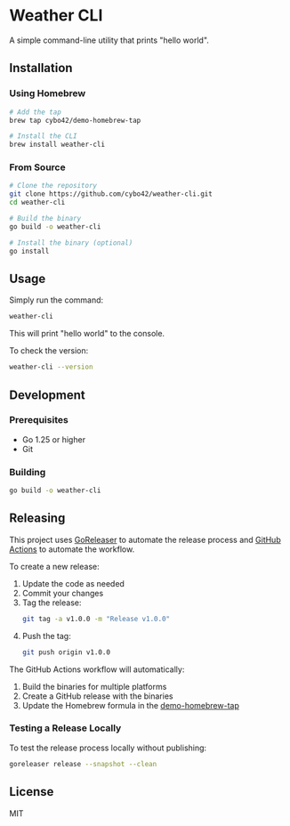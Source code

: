 # Weather CLI

A simple command-line utility that prints "hello world".

## Installation

### Using Homebrew

```bash
# Add the tap
brew tap cybo42/demo-homebrew-tap

# Install the CLI
brew install weather-cli
```

### From Source

```bash
# Clone the repository
git clone https://github.com/cybo42/weather-cli.git
cd weather-cli

# Build the binary
go build -o weather-cli

# Install the binary (optional)
go install
```

## Usage

Simply run the command:

```bash
weather-cli
```

This will print "hello world" to the console.

To check the version:

```bash
weather-cli --version
```

## Development

### Prerequisites

- Go 1.25 or higher
- Git

### Building

```bash
go build -o weather-cli
```

## Releasing

This project uses [GoReleaser](https://goreleaser.com/) to automate the release process and [GitHub Actions](https://github.com/features/actions) to automate the workflow.

To create a new release:

1. Update the code as needed
2. Commit your changes
3. Tag the release:
   ```bash
   git tag -a v1.0.0 -m "Release v1.0.0"
   ```
4. Push the tag:
   ```bash
   git push origin v1.0.0
   ```

The GitHub Actions workflow will automatically:
1. Build the binaries for multiple platforms
2. Create a GitHub release with the binaries
3. Update the Homebrew formula in the [demo-homebrew-tap](https://github.com/cybo42/demo-homebrew-tap)

### Testing a Release Locally

To test the release process locally without publishing:

```bash
goreleaser release --snapshot --clean
```

## License

MIT